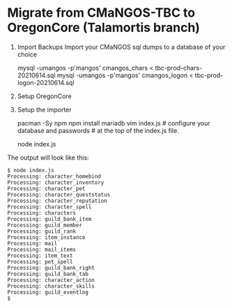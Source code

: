 # Migrate from CMaNGOS-TBC to OregonCore (Talamortis branch)

1. Import Backups
Import your CMaNGOS sql dumps to a database of your choice

    mysql -umangos -p'mangos' cmangos_chars < tbc-prod-chars-20210614.sql
    mysql -umangos -p'mangos' cmangos_logon < tbc-prod-logon-20210614.sql

2. Setup OregonCore
3. Setup the importer

    pacman -Sy npm
    npm install mariadb
    vim index.js
        # configure your database and passwords
        # at the top of the index.js file.

    node index.js

The output will look like this:

    $ node index.js
    Processing: character_homebind
    Processing: character_inventory
    Processing: character_pet
    Processing: character_queststatus
    Processing: character_reputation
    Processing: character_spell
    Processing: characters
    Processing: guild_bank_item
    Processing: guild_member
    Processing: guild_rank
    Processing: item_instance
    Processing: mail
    Processing: mail_items
    Processing: item_text
    Processing: pet_spell
    Processing: guild_bank_right
    Processing: guild_bank_tab
    Processing: character_action
    Processing: character_skills
    Processing: guild_eventlog
    $
